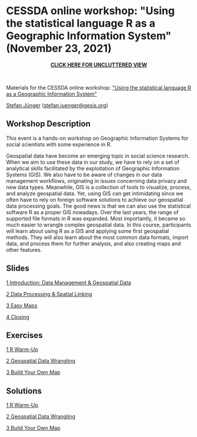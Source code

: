 # CESSDA online workshop: "Using the statistical language R as a Geographic Information System" (November 23, 2021)

<p align=center>   
<a href="https://stefanjuenger.github.io/CESSDA-R-GIS/"><b>CLICK HERE FOR UNCLUTTERED VIEW</b></a> 
</p>

<br/>

Materials for the CESSDA online workshop: ["Using the statistical language R as a Geographic Information System"](https://www.cessda.eu/Training/Event-Calendar/Online-workshop-Using-the-statistical-language-R-as-a-Geographic-Information-System)

[Stefan Jünger](https://stefanjuenger.github.io) (stefan.juenger@gesis.org)

## Workshop Description
This event is a hands-on workshop on Geographic Information Systems for social scientists with some experience in R.

Geospatial data have become an emerging topic in social science research. When we aim to use these data in our study, we have to rely on a set of analytical skills facilitated by the exploitation of Geographic Information Systems (GIS). We also have to be aware of changes in our data management workflows, originating in issues concerning data privacy and new data types. Meanwhile, GIS is a collection of tools to visualize, process, and analyze geospatial data. Yet, using GIS can get intimidating since we often have to rely on foreign software solutions to achieve our geospatial data processing goals. The good news is that we can also use the statistical software R as a proper GIS nowadays. Over the last years, the range of supported file formats in R was expanded. Most importantly, it became so much easier to wrangle complex geospatial data. In this course, participants will learn about using R as a GIS and applying some first geospatial methods. They will also learn about the most common data formats, import data, and process them for further analysis, and also creating maps and other features.


## Slides
[1 Introduction: Data Management & Geospatial Data](https://stefanjuenger.github.io/CESSDA-R-GIS/slides/1_Introduction.html)

[2 Data Processing & Spatial Linking](https://stefanjuenger.github.io/CESSDA-R-GIS/slides/2_Data_Processing_Linking.html)

[3 Easy Maps](https://stefanjuenger.github.io/CESSDA-R-GIS/slides/3_Easy_Maps.html)

[4 Closing](https://stefanjuenger.github.io/CESSDA-R-GIS/slides/4_Closing.html)

## Exercises
[1 R Warm-Up](https://stefanjuenger.github.io/CESSDA-R-GIS/exercises/1_R_Warm_Up.html)

[2 Geospatial Data Wrangling](https://stefanjuenger.github.io/CESSDA-R-GIS/exercises/2_Geospatial_Data_Wrangling.html)

[3 Build Your Own Map](https://stefanjuenger.github.io/CESSDA-R-GIS/exercises/3_Build_Your_Own_Map.html)


## Solutions
[1 R Warm-Up](https://stefanjuenger.github.io/CESSDA-R-GIS/solutions/1_R_Warm_Up.html)

[2 Geospatial Data Wrangling](https://stefanjuenger.github.io/CESSDA-R-GIS/solutions/2_Geospatial_Data_Wrangling.html)

[3 Build Your Own Map](https://stefanjuenger.github.io/CESSDA-R-GIS/solutions/3_Build_Your_Own_Map.html)

